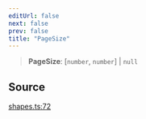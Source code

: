 ```yaml
---
editUrl: false
next: false
prev: false
title: "PageSize"
---
```


> **PageSize**: [`number`, `number`] \| `null`

## Source

[shapes.ts:72](https://github.com/dgmjs/dgmjs/blob/main/packages/core/src/shapes.ts#L72)
